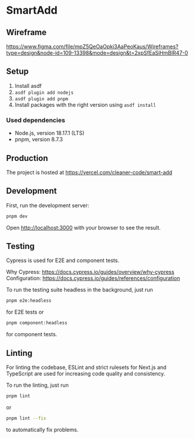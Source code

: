 # SmartAdd

## Wireframe
https://www.figma.com/file/mpZ5QeOaOpkj3AaPeoKaus/Wireframes?type=design&node-id=109-13398&mode=design&t=2xpSfEaSiHmBlR47-0

## Setup

1. Install asdf
2. `asdf plugin add nodejs`
3. `asdf plugin add pnpm`
4. Install packages with the right version using `asdf install`

### Used dependencies

- Node.js, version 18.17.1 (LTS)
- pnpm, version 8.7.3

## Production

The project is hosted at
<https://vercel.com/cleaner-code/smart-add>

## Development

First, run the development server:

```bash
pnpm dev
```

Open [http://localhost:3000](http://localhost:3000) with your browser to see the result.

## Testing

Cypress is used for E2E and component tests.

Why Cypress: <https://docs.cypress.io/guides/overview/why-cypress>
Configuration: <https://docs.cypress.io/guides/references/configuration>

To run the testing suite headless in the background, just run

```bash
pnpm e2e:headless
```

for E2E tests or

```bash
pnpm component:headless
```

for component tests.

## Linting

For linting the codebase, ESLint and strict rulesets for Next.js and TypeScript are used for increasing code quality and consistency.

To run the linting, just run

```bash
pnpm lint
```

or

```bash
pnpm lint --fix
```

to automatically fix problems.
